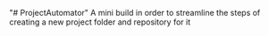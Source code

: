 "# ProjectAutomator" 
A mini build in order to streamline the steps of creating a new project folder and repository for it
